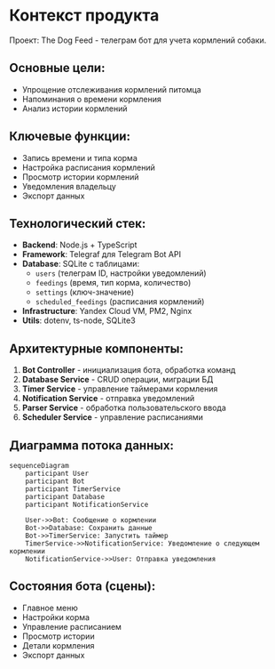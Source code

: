 # Контекст продукта

Проект: The Dog Feed - телеграм бот для учета кормлений собаки.

## Основные цели:
- Упрощение отслеживания кормлений питомца
- Напоминания о времени кормления
- Анализ истории кормлений

## Ключевые функции:
- Запись времени и типа корма
- Настройка расписания кормлений
- Просмотр истории кормлений
- Уведомления владельцу
- Экспорт данных

## Технологический стек:
- **Backend**: Node.js + TypeScript
- **Framework**: Telegraf для Telegram Bot API
- **Database**: SQLite с таблицами:
   - `users` (телеграм ID, настройки уведомлений)
   - `feedings` (время, тип корма, количество)
   - `settings` (ключ-значение)
   - `scheduled_feedings` (расписания кормлений)
- **Infrastructure**: Yandex Cloud VM, PM2, Nginx
- **Utils**: dotenv, ts-node, SQLite3

## Архитектурные компоненты:
1. **Bot Controller** - инициализация бота, обработка команд
2. **Database Service** - CRUD операции, миграции БД
3. **Timer Service** - управление таймерами кормления
4. **Notification Service** - отправка уведомлений
5. **Parser Service** - обработка пользовательского ввода
6. **Scheduler Service** - управление расписаниями

## Диаграмма потока данных:
```mermaid
sequenceDiagram
    participant User
    participant Bot
    participant TimerService
    participant Database
    participant NotificationService
    
    User->>Bot: Сообщение о кормлении
    Bot->>Database: Сохранить данные
    Bot->>TimerService: Запустить таймер
    TimerService->>NotificationService: Уведомление о следующем кормлении
    NotificationService->>User: Отправка уведомления
```

## Состояния бота (сцены):
- Главное меню
- Настройки корма
- Управление расписанием
- Просмотр истории
- Детали кормления
- Экспорт данных

